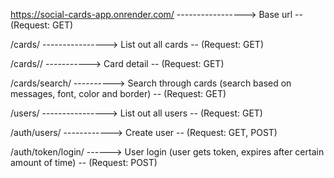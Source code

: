 https://social-cards-app.onrender.com/   ----------------->  Base url -- (Request: GET)

/cards/   ---------------->  List out all cards -- (Request: GET)

/cards/<id>/   ----------->  Card detail -- (Request: GET)

/cards/search/  ---------->  Search through cards (search based on messages, font, color and border) -- (Request: GET)

/users/   ---------------->  List out all users -- (Request: GET)

/auth/users/  ------------>  Create user -- (Request: GET, POST)

/auth/token/login/  ------>  User login (user gets token, expires after certain amount of time) -- (Request: POST)

